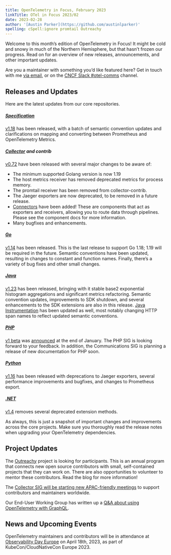 ```yaml
---
title: OpenTelemetry in Focus, February 2023
linkTitle: OTel in Focus 2023/02
date: 2023-02-28
author: '[Austin Parker](https://github.com/austinlparker)'
spelling: cSpell:ignore promtail Outreachy
---
```


Welcome to this month’s edition of OpenTelemetry in Focus! It might be cold and
snowy in much of the Northern Hemisphere, but that hasn’t frozen our progress.
Read on for an overview of new releases, announcements, and other important
updates.

Are you a maintainer with something you’d like featured here? Get in touch with
me [via email](mailto:austin@lightstep.com), or on the
[CNCF Slack #otel-comms](https://cloud-native.slack.com/archives/C02UN96HZH6)
channel.

## Releases and Updates

Here are the latest updates from our core repositories.

<!-- markdownlint-disable heading-increment -->

##### [Specification](/docs/specs/otel/)

[v1.18](https://github.com/open-telemetry/opentelemetry-specification/releases/tag/v1.18.0)
has been released, with a batch of semantic convention updates and
clarifications on mapping and converting between Prometheus and OpenTelemetry
Metrics.

##### [Collector](/docs/collector/) and contrib

[v0.72](https://github.com/open-telemetry/opentelemetry-collector-contrib/releases)
have been released with several major changes to be aware of:

- The minimum supported Golang version is now 1.19
- The host metrics receiver has removed deprecated metrics for process memory.
- The promtail receiver has been removed from collector-contrib.
- The Jaeger exporters are now deprecated, to be removed in a future release.
- [Connectors](https://github.com/open-telemetry/opentelemetry-collector/blob/main/connector/README.md)
  have been added! These are components that act as exporters and receivers,
  allowing you to route data through pipelines. Please see the component docs
  for more information.
- Many bugfixes and enhancements.

##### [Go](/docs/instrumentation/go/)

[v1.14](https://github.com/open-telemetry/opentelemetry-go/releases/tag/v1.14.0)
has been released. This is the last release to support Go 1.18; 1.19 will be
required in the future. Semantic conventions have been updated, resulting in
changes to constant and function names. Finally, there’s a variety of bug fixes
and other small changes.

##### [Java](/docs/instrumentation/java/)

[v1.23](https://github.com/open-telemetry/opentelemetry-java/releases/tag/v1.23.0)
has been released, bringing with it stable base2 exponential histogram
aggregations and significant metrics refactoring. Semantic convention updates,
improvements to SDK shutdown, and several enhancements to the SDK extensions are
also in this release.
[Java Instrumentation](https://github.com/open-telemetry/opentelemetry-java-instrumentation/releases/tag/v1.23.0)
has been updated as well, most notably changing HTTP span names to reflect
updated semantic conventions.

##### [PHP](/docs/instrumentation/php/)

[v1 beta](https://github.com/open-telemetry/opentelemetry-php/releases/tag/1.0.0beta1)
was [announced](/blog/2023/php-beta-release/) at the end of January. The PHP SIG
is looking forward to your feedback. In addition, the Communications SIG is
planning a release of new documentation for PHP soon.

##### [Python](/docs/instrumentation/python/)

[v1.16](https://github.com/open-telemetry/opentelemetry-python/releases/tag/v1.16.0)
has been released with deprecations to Jaeger exporters, several performance
improvements and bugfixes, and changes to Prometheus export.

##### [.NET](/docs/instrumentation/net/)

[v1.4](https://github.com/open-telemetry/opentelemetry-dotnet/releases/tag/core-1.4.0)
removes several deprecated extension methods.

As always, this is just a snapshot of important changes and improvements across
the core projects. Make sure you thoroughly read the release notes when
upgrading your OpenTelemetry dependencies.

## Project Updates

The [Outreachy](/blog/2023/outreachy-may-cohort/) project is looking for
participants. This is an annual program that connects new open source
contributors with small, self-contained projects that they can work on. There
are also opportunities to volunteer to mentor these contributors. Read the blog
for more information!

The
[Collector SIG will be starting new APAC-friendly meetings](/blog/2023/new-apac-meetings/)
to support contributors and maintainers worldwide.

Our End-User Working Group has written up a
[Q&A about using OpenTelemetry with GraphQL](/blog/2023/end-user-q-and-a-01/).

## News and Upcoming Events

OpenTelemetry maintainers and contributors will be in attendance at
[Observability Day Europe](https://events.linuxfoundation.org/kubecon-cloudnativecon-europe/co-located-events/observability-day/)
on April 18th, 2023, as part of KubeCon/CloudNativeCon Europe 2023.
